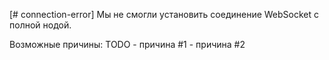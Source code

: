 [# connection-error] Мы не смогли установить соединение WebSocket с полной нодой.

Возможные причины: TODO - причина #1 - причина #2